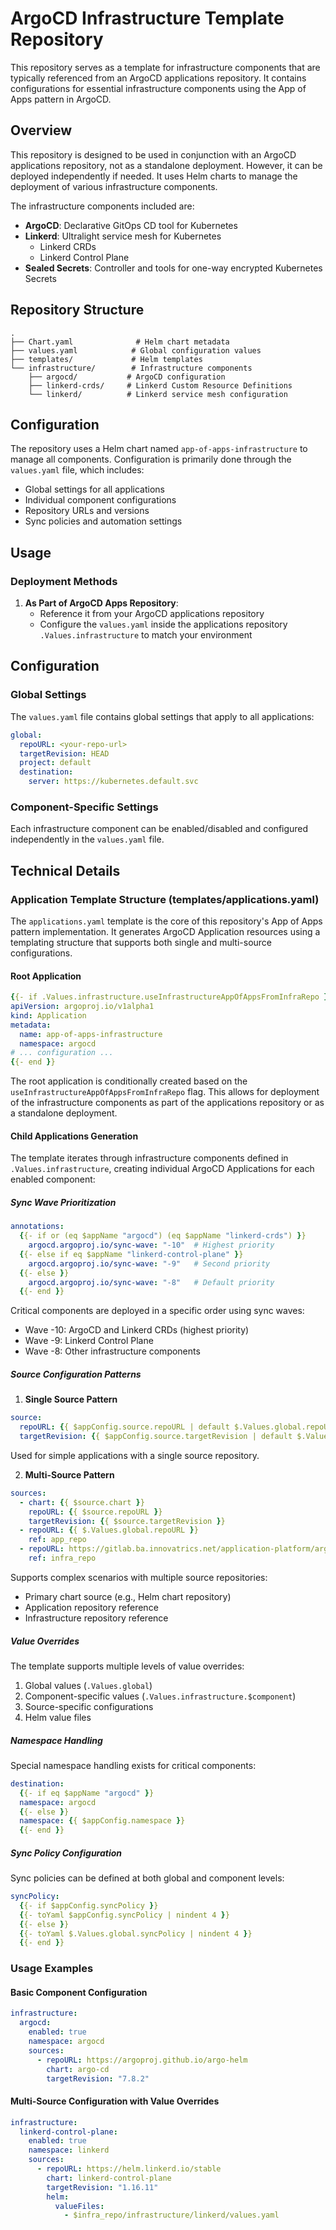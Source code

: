 # ArgoCD Infrastructure Template Repository

This repository serves as a template for infrastructure components that are typically referenced from an ArgoCD applications repository. It contains configurations for essential infrastructure components using the App of Apps pattern in ArgoCD.

## Overview

This repository is designed to be used in conjunction with an ArgoCD applications repository, not as a standalone deployment. However, it can be deployed independently if needed. It uses Helm charts to manage the deployment of various infrastructure components.

The infrastructure components included are:

- **ArgoCD**: Declarative GitOps CD tool for Kubernetes
- **Linkerd**: Ultralight service mesh for Kubernetes
  - Linkerd CRDs
  - Linkerd Control Plane
- **Sealed Secrets**: Controller and tools for one-way encrypted Kubernetes Secrets

## Repository Structure

```
.
├── Chart.yaml              # Helm chart metadata
├── values.yaml            # Global configuration values
├── templates/             # Helm templates
└── infrastructure/        # Infrastructure components
    ├── argocd/           # ArgoCD configuration
    ├── linkerd-crds/     # Linkerd Custom Resource Definitions
    └── linkerd/          # Linkerd service mesh configuration
```

## Configuration

The repository uses a Helm chart named `app-of-apps-infrastructure` to manage all components. Configuration is primarily done through the `values.yaml` file, which includes:

- Global settings for all applications
- Individual component configurations
- Repository URLs and versions
- Sync policies and automation settings

## Usage

### Deployment Methods

1. **As Part of ArgoCD Apps Repository**:
   - Reference it from your ArgoCD applications repository
   - Configure the `values.yaml` inside the applications repository `.Values.infrastructure` to match your environment

## Configuration

### Global Settings

The `values.yaml` file contains global settings that apply to all applications:

```yaml
global:
  repoURL: <your-repo-url>
  targetRevision: HEAD
  project: default
  destination:
    server: https://kubernetes.default.svc
```

### Component-Specific Settings

Each infrastructure component can be enabled/disabled and configured independently in the `values.yaml` file.

## Technical Details

### Application Template Structure (templates/applications.yaml)

The `applications.yaml` template is the core of this repository's App of Apps pattern implementation. It generates ArgoCD Application resources using a templating structure that supports both single and multi-source configurations.

#### Root Application

```yaml
{{- if .Values.infrastructure.useInfrastructureAppOfAppsFromInfraRepo }}
apiVersion: argoproj.io/v1alpha1
kind: Application
metadata:
  name: app-of-apps-infrastructure
  namespace: argocd
# ... configuration ...
{{- end }}
```

The root application is conditionally created based on the `useInfrastructureAppOfAppsFromInfraRepo` flag. This allows for deployment of the infrastructure components as part of the applications repository or as a standalone deployment.

#### Child Applications Generation

The template iterates through infrastructure components defined in `.Values.infrastructure`, creating individual ArgoCD Applications for each enabled component:

##### Sync Wave Prioritization
```yaml
annotations:
  {{- if or (eq $appName "argocd") (eq $appName "linkerd-crds") }}
    argocd.argoproj.io/sync-wave: "-10"  # Highest priority
  {{- else if eq $appName "linkerd-control-plane" }}
    argocd.argoproj.io/sync-wave: "-9"   # Second priority
  {{- else }}
    argocd.argoproj.io/sync-wave: "-8"   # Default priority
  {{- end }}
```

Critical components are deployed in a specific order using sync waves:
- Wave -10: ArgoCD and Linkerd CRDs (highest priority)
- Wave -9: Linkerd Control Plane
- Wave -8: Other infrastructure components

##### Source Configuration Patterns

1. **Single Source Pattern**
```yaml
source:
  repoURL: {{ $appConfig.source.repoURL | default $.Values.global.repoURL }}
  targetRevision: {{ $appConfig.source.targetRevision | default $.Values.global.targetRevision }}
```
Used for simple applications with a single source repository.

2. **Multi-Source Pattern**
```yaml
sources:
  - chart: {{ $source.chart }}
    repoURL: {{ $source.repoURL }}
    targetRevision: {{ $source.targetRevision }}
  - repoURL: {{ $.Values.global.repoURL }}
    ref: app_repo
  - repoURL: https://gitlab.ba.innovatrics.net/application-platform/argocd-infra.git
    ref: infra_repo
```
Supports complex scenarios with multiple source repositories:
- Primary chart source (e.g., Helm chart repository)
- Application repository reference
- Infrastructure repository reference

##### Value Overrides

The template supports multiple levels of value overrides:
1. Global values (`.Values.global`)
2. Component-specific values (`.Values.infrastructure.$component`)
3. Source-specific configurations
4. Helm value files

##### Namespace Handling

Special namespace handling exists for critical components:
```yaml
destination:
  {{- if eq $appName "argocd" }}
  namespace: argocd
  {{- else }}
  namespace: {{ $appConfig.namespace }}
  {{- end }}
```

##### Sync Policy Configuration

Sync policies can be defined at both global and component levels:
```yaml
syncPolicy:
  {{- if $appConfig.syncPolicy }}
  {{- toYaml $appConfig.syncPolicy | nindent 4 }}
  {{- else }}
  {{- toYaml $.Values.global.syncPolicy | nindent 4 }}
  {{- end }}
```

### Usage Examples

#### Basic Component Configuration
```yaml
infrastructure:
  argocd:
    enabled: true
    namespace: argocd
    sources:
      - repoURL: https://argoproj.github.io/argo-helm
        chart: argo-cd
        targetRevision: "7.8.2"
```

#### Multi-Source Configuration with Value Overrides
```yaml
infrastructure:
  linkerd-control-plane:
    enabled: true
    namespace: linkerd
    sources:
      - repoURL: https://helm.linkerd.io/stable
        chart: linkerd-control-plane
        targetRevision: "1.16.11"
        helm:
          valueFiles:
            - $infra_repo/infrastructure/linkerd/values.yaml
```
